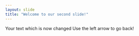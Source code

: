 ```yaml
---
layout: slide
title: "Welcome to our second slide!"
---
```

Your text which is now changed
Use the left arrow to go back!
